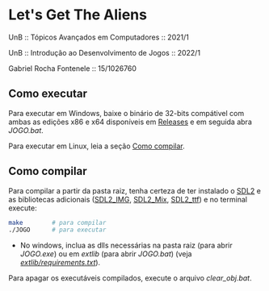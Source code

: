 # Let's Get The Aliens

UnB :: Tópicos Avançados em Computadores :: 2021/1

UnB :: Introdução ao Desenvolvimento de Jogos :: 2022/1

Gabriel Rocha Fontenele :: 15/1026760

## Como executar

Para executar em Windows, baixe o binário de 32-bits compátivel com ambas as edições x86 e x64 disponíveis em [Releases](https://github.com/ngsylar/TAC_JE/releases) e em seguida abra _JOGO.bat_.

Para executar em Linux, leia a seção [Como compilar](#como-compilar).

## Como compilar

Para compilar a partir da pasta raiz, tenha certeza de ter instalado o [SDL2](https://www.libsdl.org/download2.0.php) e as bibliotecas adicionais ([SDL2_IMG](https://www.libsdl.org/projects/SDL_image/), [SDL2_Mix](https://www.libsdl.org/projects/SDL_mixer/), [SDL2_ttf](https://www.libsdl.org/projects/SDL_ttf/)) e no terminal execute:
```bash
make        # para compilar
./JOGO      # para executar
```

* No windows, inclua as dlls necessárias na pasta raiz (para abrir _JOGO.exe_) ou em _extlib_ (para abrir _JOGO.bat_) (veja _[extlib/requirements.txt](extlib/requirements.txt)_).

Para apagar os executáveis compilados, execute o arquivo _clear_obj.bat_.
